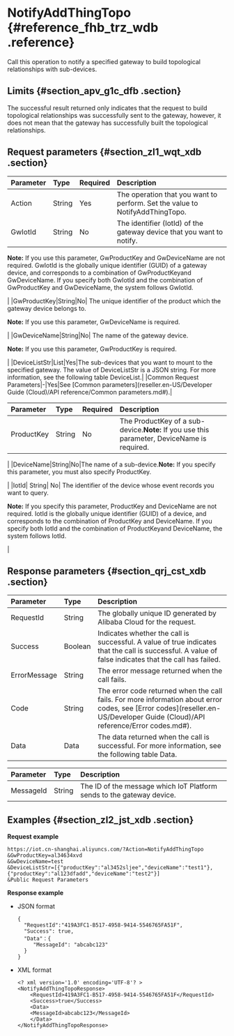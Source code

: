 # NotifyAddThingTopo {#reference_fhb_trz_wdb .reference}

Call this operation to notify a specified gateway to build topological relationships with sub-devices.

## Limits {#section_apv_g1c_dfb .section}

The successful result returned only indicates that the request to build topological relationships was successfully sent to the gateway, however, it does not mean that the gateway has successfully built the topological relationships.

## Request parameters {#section_zl1_wqt_xdb .section}

|Parameter|Type|Required|Description|
|:--------|:---|:-------|:----------|
|Action|String|Yes|The operation that you want to perform. Set the value to NotifyAddThingTopo.|
|GwIotId|String|No| The identifier \(IotId\) of the gateway device that you want to notify.

 **Note:** If you use this parameter, GwProductKey and GwDeviceName are not required. GwIotId is the globally unique identifier \(GUID\) of a gateway device, and corresponds to a combination of GwProductKeyand GwDeviceName. If you specify both GwIotId and the combination of GwProductKey and GwDeviceName, the system follows GwIotId.

 |
|GwProductKey|String|No| The unique identifier of the product which the gateway device belongs to.

 **Note:** If you use this parameter, GwDeviceName is required.

 |
|GwDeviceName|String|No| The name of the gateway device.

 **Note:** If you use this parameter, GwProductKey is required.

 |
|DeviceListStr|List|Yes|The sub-devices that you want to mount to the specified gateway. The value of DeviceListStr is a JSON string. For more information, see the following table DeviceList.|
|Common Request Parameters|-|Yes|See [Common parameters](reseller.en-US/Developer Guide (Cloud)/API reference/Common parameters.md#).|

|Parameter|Type|Required|Description|
|:--------|:---|:-------|:----------|
|ProductKey|String|No|The ProductKey of a sub-device.**Note:** If you use this parameter, DeviceName is required.

|
|DeviceName|String|No|The name of a sub-device.**Note:** If you specify this parameter, you must also specify ProductKey.

|
|IotId| String| No| The identifier of the device whose event records you want to query.

 **Note:** If you specify this parameter, ProductKey and DeviceName are not required. IotId is the globally unique identifier \(GUID\) of a device, and corresponds to the combination of ProductKey and DeviceName. If you specify both IotId and the combination of ProductKeyand DeviceName, the system follows IotId.

 |

## Response parameters {#section_qrj_cst_xdb .section}

|Parameter|Type|Description|
|:--------|:---|:----------|
|RequestId|String|The globally unique ID generated by Alibaba Cloud for the request.|
|Success|Boolean|Indicates whether the call is successful. A value of true indicates that the call is successful. A value of false indicates that the call has failed.|
|ErrorMessage|String|The error message returned when the call fails.|
|Code|String|The error code returned when the call fails. For more information about error codes, see [Error codes](reseller.en-US/Developer Guide (Cloud)/API reference/Error codes.md#).|
|Data|Data|The data returned when the call is successful. For more information, see the following table Data.|

|Parameter|Type|Description|
|:--------|:---|:----------|
|MessageId|String|The ID of the message which IoT Platform sends to the gateway device.|

## Examples {#section_zl2_jst_xdb .section}

**Request example**

```
https://iot.cn-shanghai.aliyuncs.com/?Action=NotifyAddThingTopo
&GwProductKey=al34634xvd
&GwDeviceName=test
&DeviceListStr=[{"productKey":"al3452sljee","deviceName":"test1"},{"productKey":"al123dfadd","deviceName":"test2"}]
&Public Request Parameters
```

**Response example**

-   JSON format

    ```
    {
      "RequestId":"419A3FC1-B517-4958-9414-5546765FA51F",
      "Success": true,
      "Data"：{
    	 "MessageId": "abcabc123"
      }
    }
    ```

-   XML format

    ```
    <? xml version='1.0' encoding='UTF-8'? >
    <NotifyAddThingTopoResponse>
        <RequestId>419A3FC1-B517-4958-9414-5546765FA51F</RequestId>
        <Success>true</Success>
        <Data>
    	<MessageId>abcabc123</MessageId>
        </Data>
    </NotifyAddThingTopoResponse>
    ```


